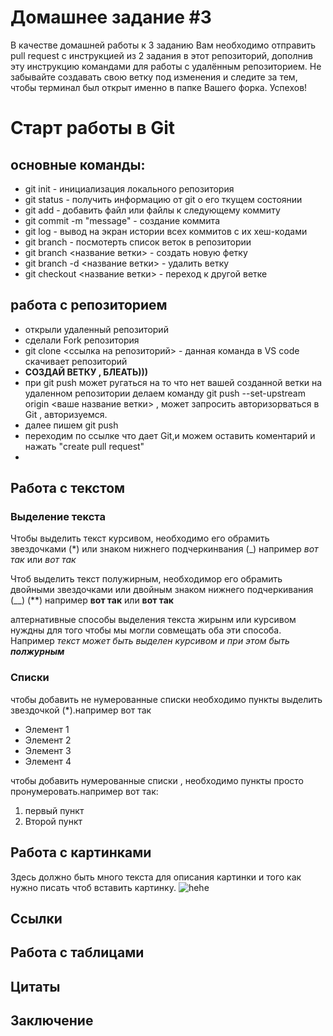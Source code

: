 # Домашнее задание #3

В качестве домашней работы к 3 заданию Вам необходимо отправить pull request с инструкцией из 2 задания в этот репозиторий, дополнив эту инструкцию командами для работы с удалённым репозиторием. Не забывайте создавать свою ветку под изменения и следите за тем, чтобы терминал был открыт именно в папке Вашего форка. Успехов!


# Старт работы в Git



## основные команды:
* git init - инициализация локального репозитория  
* git status - получить информацию от git о его ткущем состоянии  
* git add - добавить файл или файлы к следующему коммиту  
* git commit -m "message" - создание коммита  
* git log - вывод на экран истории всех коммитов с их хеш-кодами   
* git branch  - посмотерть список веток в репозитории  
* git branch <название ветки> - создать новую фетку  
* git branch -d <название ветки> - удалить ветку  
* git checkout <название ветки> - переход к другой ветке  

## работа с репозиторием
* открыли удаленный репозиторий 
* сделали Fork  репозитория 
* git clone <ссылка на репозиторий>  - данная команда в VS code скачивает репозиторий  
* **СОЗДАЙ ВЕТКУ , БЛЕАТЬ)))**
*  при git push может ругаться на то что нет вашей созданной ветки на удаленном репозитории делаем команду git push --set-upstream origin <ваше название ветки> , может запросить авторизорваться в Git , авторизуемся. 
* далее пишем git push
* переходим по ссылке что дает Git,и можем оставить коментарий и нажать "create pull request"
* 




## Работа с текстом
### Выделение текста
Чтобы выделить текст курсивом, необходимо его обрамить звездочками (*) или знаком нижнего подчеркинвания (_) например *вот так* или _вот так_

Чтоб выделить текст полужирным, необходимор его обрамить двойными звездочками или двойным знаком нижнего подчеркивания (__) (**) например **вот так** или __вот так__

алтернативные способы выделения текста жирынм или курсивом нуждны для того чтобы мы могли совмещать оба эти способа. Например _текст может быть выделен курсивом и при этом быть **полжурным**_

### Списки

чтобы добавить не нумерованные списки необходимо пункты выделить звездочкой (*).например вот так
* Элемент 1
* Элемент 2
* Элемент 3
* Элемент 4

чтобы добавить нумерованные списки , необходимо пункты просто пронумеровать.например вот так:
1. первый пункт
2. Второй пункт


## Работа с картинками

Здесь должно быть много текста для описания картинки и того как нужно писать чтоб вставить картинку. 
![hehe](img1.png)



## Ссылки



## Работа с таблицами
 
## Цитаты

## Заключение

